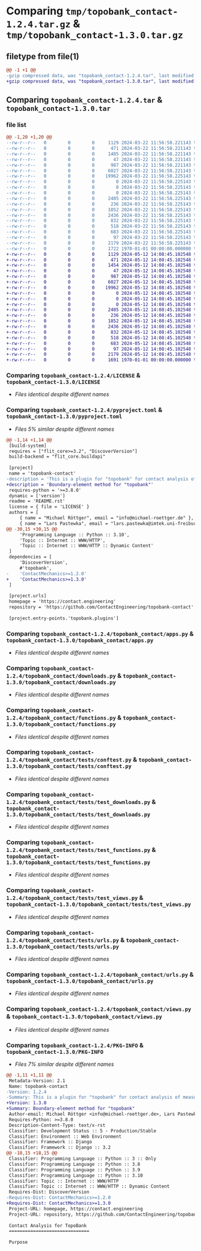 # Comparing `tmp/topobank_contact-1.2.4.tar.gz` & `tmp/topobank_contact-1.3.0.tar.gz`

## filetype from file(1)

```diff
@@ -1 +1 @@
-gzip compressed data, was "topobank_contact-1.2.4.tar", last modified: Fri Jan  1 00:00:00 2016, max compression
+gzip compressed data, was "topobank_contact-1.3.0.tar", last modified: Fri Jan  1 00:00:00 2016, max compression
```

## Comparing `topobank_contact-1.2.4.tar` & `topobank_contact-1.3.0.tar`

### file list

```diff
@@ -1,20 +1,20 @@
--rw-r--r--   0        0        0     1129 2024-03-22 11:56:58.221143 topobank_contact-1.2.4/LICENSE
--rw-r--r--   0        0        0      471 2024-03-22 11:56:58.221143 topobank_contact-1.2.4/README.rst
--rw-r--r--   0        0        0     1485 2024-03-22 11:56:58.221143 topobank_contact-1.2.4/pyproject.toml
--rw-r--r--   0        0        0       47 2024-03-22 11:56:58.221143 topobank_contact-1.2.4/topobank_contact/__init__.py
--rw-r--r--   0        0        0      987 2024-03-22 11:56:58.221143 topobank_contact-1.2.4/topobank_contact/apps.py
--rw-r--r--   0        0        0     6027 2024-03-22 11:56:58.221143 topobank_contact-1.2.4/topobank_contact/downloads.py
--rw-r--r--   0        0        0    19962 2024-03-22 11:56:58.225143 topobank_contact-1.2.4/topobank_contact/functions.py
--rw-r--r--   0        0        0        0 2024-03-22 11:56:58.225143 topobank_contact-1.2.4/topobank_contact/migrations/__init__.py
--rw-r--r--   0        0        0        0 2024-03-22 11:56:58.225143 topobank_contact-1.2.4/topobank_contact/signals.py
--rw-r--r--   0        0        0        0 2024-03-22 11:56:58.225143 topobank_contact-1.2.4/topobank_contact/tests/__init__.py
--rw-r--r--   0        0        0     2405 2024-03-22 11:56:58.225143 topobank_contact-1.2.4/topobank_contact/tests/conftest.py
--rw-r--r--   0        0        0      236 2024-03-22 11:56:58.225143 topobank_contact-1.2.4/topobank_contact/tests/test_api.py
--rw-r--r--   0        0        0     1852 2024-03-22 11:56:58.225143 topobank_contact-1.2.4/topobank_contact/tests/test_downloads.py
--rw-r--r--   0        0        0     2436 2024-03-22 11:56:58.225143 topobank_contact-1.2.4/topobank_contact/tests/test_functions.py
--rw-r--r--   0        0        0      832 2024-03-22 11:56:58.225143 topobank_contact-1.2.4/topobank_contact/tests/test_views.py
--rw-r--r--   0        0        0      518 2024-03-22 11:56:58.225143 topobank_contact-1.2.4/topobank_contact/tests/urls.py
--rw-r--r--   0        0        0      683 2024-03-22 11:56:58.225143 topobank_contact-1.2.4/topobank_contact/urls.py
--rw-r--r--   0        0        0       97 2024-03-22 11:56:58.225143 topobank_contact-1.2.4/topobank_contact/version.py
--rw-r--r--   0        0        0     2179 2024-03-22 11:56:58.225143 topobank_contact-1.2.4/topobank_contact/views.py
--rw-r--r--   0        0        0     1722 1970-01-01 00:00:00.000000 topobank_contact-1.2.4/PKG-INFO
+-rw-r--r--   0        0        0     1129 2024-05-12 14:08:45.102548 topobank_contact-1.3.0/LICENSE
+-rw-r--r--   0        0        0      471 2024-05-12 14:08:45.102548 topobank_contact-1.3.0/README.rst
+-rw-r--r--   0        0        0     1454 2024-05-12 14:08:45.102548 topobank_contact-1.3.0/pyproject.toml
+-rw-r--r--   0        0        0       47 2024-05-12 14:08:45.102548 topobank_contact-1.3.0/topobank_contact/__init__.py
+-rw-r--r--   0        0        0      987 2024-05-12 14:08:45.102548 topobank_contact-1.3.0/topobank_contact/apps.py
+-rw-r--r--   0        0        0     6027 2024-05-12 14:08:45.102548 topobank_contact-1.3.0/topobank_contact/downloads.py
+-rw-r--r--   0        0        0    19962 2024-05-12 14:08:45.102548 topobank_contact-1.3.0/topobank_contact/functions.py
+-rw-r--r--   0        0        0        0 2024-05-12 14:08:45.102548 topobank_contact-1.3.0/topobank_contact/migrations/__init__.py
+-rw-r--r--   0        0        0        0 2024-05-12 14:08:45.102548 topobank_contact-1.3.0/topobank_contact/signals.py
+-rw-r--r--   0        0        0        0 2024-05-12 14:08:45.102548 topobank_contact-1.3.0/topobank_contact/tests/__init__.py
+-rw-r--r--   0        0        0     2405 2024-05-12 14:08:45.102548 topobank_contact-1.3.0/topobank_contact/tests/conftest.py
+-rw-r--r--   0        0        0      236 2024-05-12 14:08:45.102548 topobank_contact-1.3.0/topobank_contact/tests/test_api.py
+-rw-r--r--   0        0        0     1852 2024-05-12 14:08:45.102548 topobank_contact-1.3.0/topobank_contact/tests/test_downloads.py
+-rw-r--r--   0        0        0     2436 2024-05-12 14:08:45.102548 topobank_contact-1.3.0/topobank_contact/tests/test_functions.py
+-rw-r--r--   0        0        0      832 2024-05-12 14:08:45.102548 topobank_contact-1.3.0/topobank_contact/tests/test_views.py
+-rw-r--r--   0        0        0      518 2024-05-12 14:08:45.102548 topobank_contact-1.3.0/topobank_contact/tests/urls.py
+-rw-r--r--   0        0        0      683 2024-05-12 14:08:45.102548 topobank_contact-1.3.0/topobank_contact/urls.py
+-rw-r--r--   0        0        0       97 2024-05-12 14:08:45.102548 topobank_contact-1.3.0/topobank_contact/version.py
+-rw-r--r--   0        0        0     2179 2024-05-12 14:08:45.102548 topobank_contact-1.3.0/topobank_contact/views.py
+-rw-r--r--   0        0        0     1691 1970-01-01 00:00:00.000000 topobank_contact-1.3.0/PKG-INFO
```

### Comparing `topobank_contact-1.2.4/LICENSE` & `topobank_contact-1.3.0/LICENSE`

 * *Files identical despite different names*

### Comparing `topobank_contact-1.2.4/pyproject.toml` & `topobank_contact-1.3.0/pyproject.toml`

 * *Files 5% similar despite different names*

```diff
@@ -1,14 +1,14 @@
 [build-system]
 requires = ["flit_core>=3.2", "DiscoverVersion"]
 build-backend = "flit_core.buildapi"
 
 [project]
 name = 'topobank-contact'
-description = 'This is a plugin for "topobank" for contact analysis of measurements.'
+description = 'Boundary-element method for "topobank"'
 requires-python = '>=3.8.0'
 dynamic = ['version']
 readme = 'README.rst'
 license = { file = 'LICENSE' }
 authors = [
     { name = "Michael Röttger", email = "info@michael-roettger.de" },
     { name = "Lars Pastewka", email = "lars.pastewka@imtek.uni-freiburg.de" }
@@ -30,15 +30,15 @@
     'Programming Language :: Python :: 3.10',
     'Topic :: Internet :: WWW/HTTP',
     'Topic :: Internet :: WWW/HTTP :: Dynamic Content'
 ]
 dependencies = [
     'DiscoverVersion',
     #'topobank',
-    'ContactMechanics>=1.2.0'
+    'ContactMechanics>=1.3.0'
 ]
 
 [project.urls]
 homepage = 'https://contact.engineering'
 repository = 'https://github.com/ContactEngineering/topobank-contact'
 
 [project.entry-points.'topobank.plugins']
```

### Comparing `topobank_contact-1.2.4/topobank_contact/apps.py` & `topobank_contact-1.3.0/topobank_contact/apps.py`

 * *Files identical despite different names*

### Comparing `topobank_contact-1.2.4/topobank_contact/downloads.py` & `topobank_contact-1.3.0/topobank_contact/downloads.py`

 * *Files identical despite different names*

### Comparing `topobank_contact-1.2.4/topobank_contact/functions.py` & `topobank_contact-1.3.0/topobank_contact/functions.py`

 * *Files identical despite different names*

### Comparing `topobank_contact-1.2.4/topobank_contact/tests/conftest.py` & `topobank_contact-1.3.0/topobank_contact/tests/conftest.py`

 * *Files identical despite different names*

### Comparing `topobank_contact-1.2.4/topobank_contact/tests/test_downloads.py` & `topobank_contact-1.3.0/topobank_contact/tests/test_downloads.py`

 * *Files identical despite different names*

### Comparing `topobank_contact-1.2.4/topobank_contact/tests/test_functions.py` & `topobank_contact-1.3.0/topobank_contact/tests/test_functions.py`

 * *Files identical despite different names*

### Comparing `topobank_contact-1.2.4/topobank_contact/tests/test_views.py` & `topobank_contact-1.3.0/topobank_contact/tests/test_views.py`

 * *Files identical despite different names*

### Comparing `topobank_contact-1.2.4/topobank_contact/tests/urls.py` & `topobank_contact-1.3.0/topobank_contact/tests/urls.py`

 * *Files identical despite different names*

### Comparing `topobank_contact-1.2.4/topobank_contact/urls.py` & `topobank_contact-1.3.0/topobank_contact/urls.py`

 * *Files identical despite different names*

### Comparing `topobank_contact-1.2.4/topobank_contact/views.py` & `topobank_contact-1.3.0/topobank_contact/views.py`

 * *Files identical despite different names*

### Comparing `topobank_contact-1.2.4/PKG-INFO` & `topobank_contact-1.3.0/PKG-INFO`

 * *Files 7% similar despite different names*

```diff
@@ -1,11 +1,11 @@
 Metadata-Version: 2.1
 Name: topobank-contact
-Version: 1.2.4
-Summary: This is a plugin for "topobank" for contact analysis of measurements.
+Version: 1.3.0
+Summary: Boundary-element method for "topobank"
 Author-email: Michael Röttger <info@michael-roettger.de>, Lars Pastewka <lars.pastewka@imtek.uni-freiburg.de>
 Requires-Python: >=3.8.0
 Description-Content-Type: text/x-rst
 Classifier: Development Status :: 5 - Production/Stable
 Classifier: Environment :: Web Environment
 Classifier: Framework :: Django
 Classifier: Framework :: Django :: 3.2
@@ -18,15 +18,15 @@
 Classifier: Programming Language :: Python :: 3 :: Only
 Classifier: Programming Language :: Python :: 3.8
 Classifier: Programming Language :: Python :: 3.9
 Classifier: Programming Language :: Python :: 3.10
 Classifier: Topic :: Internet :: WWW/HTTP
 Classifier: Topic :: Internet :: WWW/HTTP :: Dynamic Content
 Requires-Dist: DiscoverVersion
-Requires-Dist: ContactMechanics>=1.2.0
+Requires-Dist: ContactMechanics>=1.3.0
 Project-URL: homepage, https://contact.engineering
 Project-URL: repository, https://github.com/ContactEngineering/topobank-contact
 
 Contact Analysis for TopoBank
 ==============================
 
 Purpose
```

